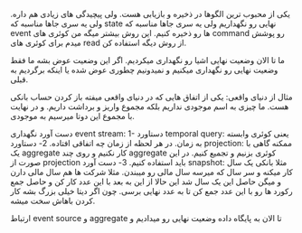 یکی از محبوب ترین الگوها در ذخیره و بازیابی هست. ولی پیچیدگی های زیادی هم داره. ولی یه سری جاها مناسبه که state نهایی رو نگهداریم ولی یه سری جاها مناسبه که event ها رو ذخیره کنیم. این روش بیشتر میگه من کوئری های command رو پوشش میدم برای کوئری های read از روش دیگه استفاده کن. 

ما تا الان وضعیت نهایی اشیا رو نگهداری میکردیم. اگر این وضعیت عوض بشه ما فقط وضعیت نهایی رو نگهداری میکنیم و نمیدونیم چطوری عوض شده یا اینکه برگردیم به قبلی. 

مثال از دنیای واقعی: یکی از اتفاق هایی که در دنیای واقعی میفته باز کردن حساب بانکی هست. ما چیزی به اسم موجودی نداریم بلکه مجموع واریز و برداشت داریم. و در نهایت با مجموع این دوتا میرسیم به موجودی. 

دست آورد نگهداری event stream:
1- دستاورد temporal query: یعنی کوئری وابسته به زمان. در هر لحظه از زمان چه اتفاقی افتاده.
2- دستاورد projection: ممکنه گاهی با یک aggregate کار نکنیم و روی چند aggregate کوئری بزنیم و تجمیع کنیم. در این صورت از projection باید استفاده کنیم. 
3- دست آورد snapshot: مثلا بانکی یک سال کار میکنه و سر سال که میرسه سال مالی رو میبندن. مثلا شرکت ها هم سال مالی دارن و میگن حاصل این یک سال شد این حالا از این به بعد با این عدد کار کن و حاصل جمع رکورد ها رو با این عدد جمع کن تا به عدد نهایی برسی. چون اگر دیتا خیلی بزرگ بشه کار کردن باهاش سخت میشه. 

ارتباط event source و aggregate 
تا الان به پایگاه داده وضعیت نهایی  رو میدادیم و
